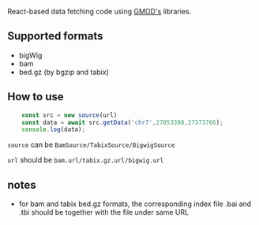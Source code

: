 React-based data fetching code using [GMOD's](https://github.com/GMOD) libraries.

## Supported formats

* bigWig
* bam
* bed.gz (by bgzip and tabix)

## How to use

```javascript
    const src = new source(url)
    const data = await src.getData('chr7',27053398,27373766);
    console.log(data);
```

`source` can be `BamSource/TabixSource/BigwigSource`

`url` should be `bam.url/tabix.gz.url/bigwig.url`

## notes

* for bam and tabix bed.gz formats, the corresponding index file .bai and .tbi should be together with the file under same URL